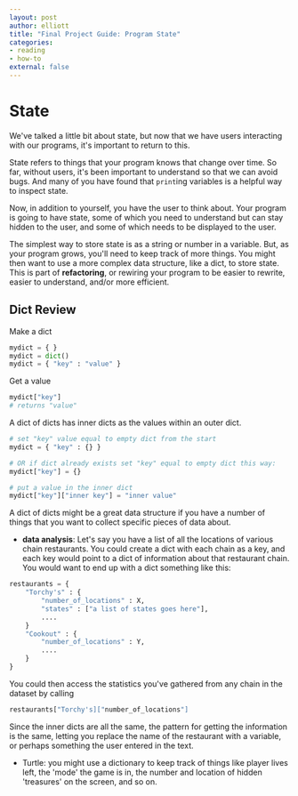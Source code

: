```yaml
---
layout: post
author: elliott
title: "Final Project Guide: Program State"
categories:
- reading
- how-to
external: false
---
```



# State

We've talked a little bit about state, but now that we have users interacting with our programs, it's important to return to this.

State refers to things that your program knows that change over time. So far, without users, it's been important to understand so that we can avoid bugs. And many of you have found that `print`ing variables is a helpful way to inspect state.

Now, in addition to yourself, you have the user to think about. Your program is going to have state, some of which you need to understand but can stay hidden to the user, and some of which needs to be displayed to the user.

The simplest way to store state is as a string or number in a variable. But, as your program grows, you'll need to keep track of more things. You might then want to use a more complex data structure, like a dict, to store state. This is part of **refactoring**, or rewiring your program to be easier to rewrite, easier to understand, and/or more efficient.

## Dict Review

Make a dict

```python
mydict = { }
mydict = dict()
mydict = { "key" : "value" }
```

Get a value

```python
mydict["key"]
# returns "value"
```

A dict of dicts has inner dicts as the values within an outer dict.

```python
# set "key" value equal to empty dict from the start
mydict = { "key" : {} }

# OR if dict already exists set "key" equal to empty dict this way:
mydict["key"] = {}

# put a value in the inner dict
mydict["key"]["inner key"] = "inner value"
```

A dict of dicts might be a great data structure if you have a number of things that you want to collect specific pieces of data about.

* **data analysis**: Let's say you have a list of all the locations of various chain restaurants. You could create a dict with each chain as a key, and each key would point to a dict of information about that restaurant chain. You would want to end up with a dict something like this:

```python
restaurants = {
    "Torchy's" : {
        "number_of_locations" : X,
        "states" : ["a list of states goes here"],
        ....
    }
    "Cookout" : {
        "number_of_locations" : Y,
        ....
    }
}
```

You could then access the statistics you've gathered from any chain in the dataset by calling

```python
restaurants["Torchy's]["number_of_locations"]
```

Since the inner dicts are all the same, the pattern for getting the information is the same, letting you replace the name of the restaurant with a variable, or perhaps something the user entered in the text.

* Turtle: you might use a dictionary to keep track of things like player lives left, the 'mode' the game is in, the number and location of hidden 'treasures' on the screen, and so on.

